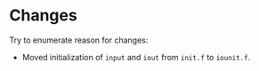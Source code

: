 # Changes

Try to enumerate reason for changes:

* Moved initialization of `input` and `iout` from `init.f` to `iounit.f`.